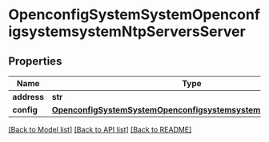 # OpenconfigSystemSystemOpenconfigsystemsystemNtpServersServer

## Properties
Name | Type | Description | Notes
------------ | ------------- | ------------- | -------------
**address** | **str** |  | 
**config** | [**OpenconfigSystemSystemOpenconfigsystemsystemNtpServersConfig**](OpenconfigSystemSystemOpenconfigsystemsystemNtpServersConfig.md) |  | [optional] 

[[Back to Model list]](../README.md#documentation-for-models) [[Back to API list]](../README.md#documentation-for-api-endpoints) [[Back to README]](../README.md)



